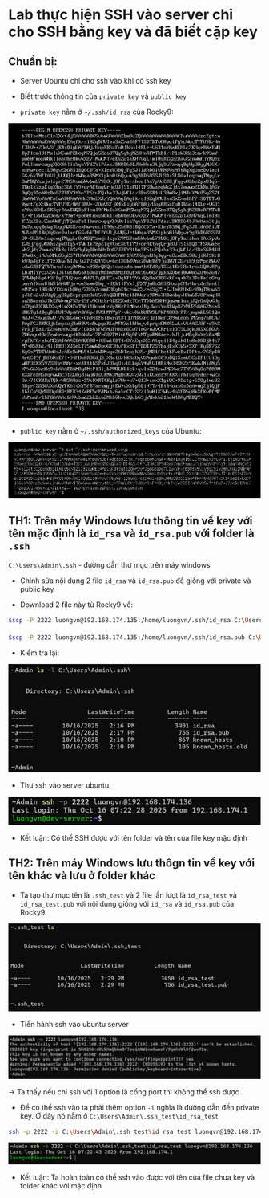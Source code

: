 # Lab thực hiện SSH vào server chỉ cho SSH bằng key và đã biết cặp key
## Chuẩn bị:
- Server Ubuntu chỉ cho ssh vào khi có ssh key
- Biết trước thông tin của `private key` và `public key`

- `private key` nằm ở `~/.ssh/id_rsa` của Rocky9:

![alt text](./images/same_key_01.png)

- `public key` nằm ở `~/.ssh/authorized_keys` của Ubuntu:

![alt text](./images/same_key_02.png)

## TH1: Trên máy Windows lưu thông tin về key với tên mặc định là `id_rsa` và `id_rsa.pub` với folder là `.ssh`

`C:\Users\Admin\.ssh` - đường dẫn thư mục trên máy windows

- Chỉnh sửa nội dung 2 file `id_rsa` và `id_rsa.pub` để giống với private và public key 

- Download 2 file này từ Rocky9 về:
```bash
$scp -P 2222 luongvn@192.168.174.135:/home/luongvn/.ssh/id_rsa C:\Users\Admin\.ssh\

$scp -P 2222 luongvn@192.168.174.135:/home/luongvn/.ssh/id_rsa.pub C:\Users\Admin\.ssh\
```

- Kiểm tra lại:

![alt text](./images/same_key_03.png)

- Thư ssh vào server ubuntu:

![alt text](./images/same_key_04.png)

- Kết luận: Có thể SSH được với tên folder và tên của file key mặc định

## TH2: Trên máy Windows lưu thôgn tin về key với tên khác và lưu ở folder khác

- Ta tạo thư mục tên là `.ssh_test` và 2 file lần lượt là `id_rsa_test` và `id_rsa_test.pub` với nội dung giống với `id_rsa` và `id_rsa.pub` của Rocky9.

![alt text](./images/same_key_05.png)

- Tiến hành ssh vào ubuntu server

![alt text](./images/same_key_06.png)

-> Ta thấy nếu chỉ ssh với 1 option là cổng port thì không thể ssh được

- Để có thể ssh vào ta phải thêm option `-i` nghĩa là đường dẫn đến private key. Ở đây nó nằm ở `C:\Users\Admin\.ssh_test\id_rsa_test`

```bash
ssh -p 2222 -i C:\Users\Admin\.ssh_test\id_rsa_test luongvn@192.168.174.136
```

![alt text](./images/same_key_07.png)

- Kết luận: Ta hoàn toàn có thể ssh vào được với tên của file chưa key và folder khác với mặc định